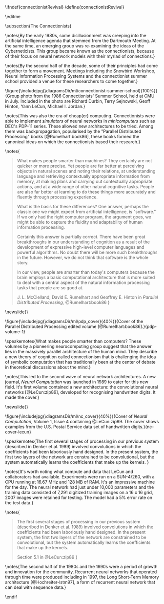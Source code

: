 \ifndef{connectionistRevival}
\define{connectionistRevival}

\editme

\subsection{The Connectionists}

\notes{By the early 1980s, some disillusionment was creeping into the artificial intelligence agenda that stemmed from the Dartmouth Meeting. At the same time, an emerging group was re-examining the ideas of the Cyberneticists. This group became known as the connectionists, because of their focus on neural network models with their myriad of connections.}

\notes{By the second half of the decade, some of their principles had come together to form a movement. Meetings including the Snowbird Workshop, Neural Information Processing Systems and the connectionist summer school provided a venue for these researchers to come together.}

\figure{\includejpg{\diagramsDir/ml/connectionist-summer-school}{100%}}{Group photo from the 1986 Connectionists' Summer School, held at CMU in July. Included in the photo are Richard Durbin, Terry Sejnowski, Geoff Hinton, Yann LeCun, Michael I. Jordan.}

\notes{This was also the era of cheap(er) computing. Connectionists were able to implement *simulators* of neural networks in *minicomputers* such as DEC's PDP-11 series. These allowed new architectures to be tried. Among them was backpropagation, popularised by the "Parallel Distributed Processing" books [@Rumelhart:book86], these books formed the canonical ideas on which the connectionists based their research.}

\notes{
> What makes people smarter than machines? They certainly are not
> quicker or more precise. Yet people are far better at perceiving
> objects in natural scenes and noting their relations, at understanding
> language and retrieving contextually appropriate information from
> memory, at making plans and carrying out contextually appropriate
> actions, and at a wide range of other natural cognitive tasks. People
> are also far better at learning to do these things more accurately and
> fluently through processing experience.
>
> What is the basis for these differences? One answer, perhaps the
> classic one we might expect from artificial intelligence, is
> "software." If we only had the right computer program, the argument
> goes, we might be able to capture the fluidity and adaptability of
> human information processing.
>
> Certainly this answer is partially correct. There have been great
> breakthroughs in our understanding of cognition as a result of the
> development of expressive high-level computer languages and powerful
> algorithms. No doubt there will be more such breakthroughs in the
> future. However, we do not think that software is the whole story.
>
> In our view, people are smarter than today's computers because the
> brain employs a basic computational architecture that is more suited
> to deal with a central aspect of the natural information processing
> tasks that people are so good at.
>
> J. L. McClelland, David E. Rumelhart and Geoffrey E. Hinton in
> *Parallel Distributed Processing,* @Rumelhart:book86
}

\newslide{}

\figure{\includejpg{\diagramsDir/ml/pdp_cover}{40%}}{Cover of the Parallel Distributed Processing edited volume [@Rumelhart:book86].}{pdp-volume-1}

\speakernotes{What makes people smarter than computers? These volumes by a pioneering neurocomputing group suggest that the answer lies in the massively parallel architecture of the human mind. They describe a new theory of cognition called connectionism that is challenging the idea of symbolic computation that has traditionally been at the center of debate in theoretical discussions about the mind.}

\notes{This led to the second wave of neural network architectures. A new journal, *Neural Computation* was launched in 1989 to cater for this new field. It's first volume contained a new architecture: the convolutional neural networks [@LeCun:zip89], developed for recognising handwritten digits. It made the cover.}

\newslide{}

\figure{\includejpg{\diagramsDir/ml/nc_cover}{40%}}{Cover of *Neural Computation*, Volume 1, Issue 4 containing @LeCun:zip89. The cover shows examples from the U.S. Postal Service data set of handwritten digits.}{nc-cover-lecun}

\speakernotes{The first several stages of processing in our previous system (described in Denker et al. 1989) involved convolutions in which the coefficients had been laboriously hand designed. In the present system, the first two layers of the network are constrained to be convolutional, but the system automatically learns the coefficients that make up the kernels. }

\notes{It's worth noting what compute and data that LeCun and collaborators had available. Experiments were run on a SUN-4/260, with a CPU running at 16.67 MHz and 128 MB of RAM. It's an impressive machine for the day. The neural network had just under 10,000 parameters and the training data consisted of 7,291 digitized training images on a 16 x 16 grid, 2007 images were retained for testing. The model had a 5% error rate on the test data.}

\notes{
> The first several stages of processing in our previous system (described in Denker et al. 1989) involved convolutions in which the coefficients had been laboriously hand designed. In the present system, the first two layers of the network are constrained to be convolutional, but the system automatically learns the coefficients that make up the kernels. 
>
> Section 5.1 in @LeCun:zip89
}

\notes{The second half of the 1980s and the 1990s were a period of growth and innovation for the community. Recurrent neural networks that operated through time were produced including in 1997, the Long Short-Term Memory architecture [@Hochreiter-lstm97], a form of recurrent neural network that can deal with sequence data.}

\endif
